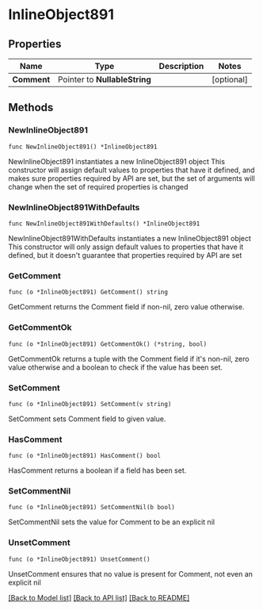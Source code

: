 # InlineObject891

## Properties

Name | Type | Description | Notes
------------ | ------------- | ------------- | -------------
**Comment** | Pointer to **NullableString** |  | [optional] 

## Methods

### NewInlineObject891

`func NewInlineObject891() *InlineObject891`

NewInlineObject891 instantiates a new InlineObject891 object
This constructor will assign default values to properties that have it defined,
and makes sure properties required by API are set, but the set of arguments
will change when the set of required properties is changed

### NewInlineObject891WithDefaults

`func NewInlineObject891WithDefaults() *InlineObject891`

NewInlineObject891WithDefaults instantiates a new InlineObject891 object
This constructor will only assign default values to properties that have it defined,
but it doesn't guarantee that properties required by API are set

### GetComment

`func (o *InlineObject891) GetComment() string`

GetComment returns the Comment field if non-nil, zero value otherwise.

### GetCommentOk

`func (o *InlineObject891) GetCommentOk() (*string, bool)`

GetCommentOk returns a tuple with the Comment field if it's non-nil, zero value otherwise
and a boolean to check if the value has been set.

### SetComment

`func (o *InlineObject891) SetComment(v string)`

SetComment sets Comment field to given value.

### HasComment

`func (o *InlineObject891) HasComment() bool`

HasComment returns a boolean if a field has been set.

### SetCommentNil

`func (o *InlineObject891) SetCommentNil(b bool)`

 SetCommentNil sets the value for Comment to be an explicit nil

### UnsetComment
`func (o *InlineObject891) UnsetComment()`

UnsetComment ensures that no value is present for Comment, not even an explicit nil

[[Back to Model list]](../README.md#documentation-for-models) [[Back to API list]](../README.md#documentation-for-api-endpoints) [[Back to README]](../README.md)


